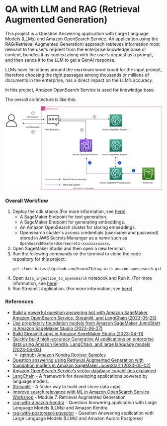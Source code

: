 # QA with LLM and RAG (Retrieval Augmented Generation)

This project is a Question Answering application with Large Language Models (LLMs) and Amazon OpenSearch Service. An application using the RAG(Retrieval Augmented Generation) approach retrieves information most relevant to the user’s request from the enterprise knowledge base or content, bundles it as context along with the user’s request as a prompt, and then sends it to the LLM to get a GenAI response.

LLMs have limitations around the maximum word count for the input prompt, therefore choosing the right passages among thousands or millions of documents in the enterprise, has a direct impact on the LLM’s accuracy.

In this project, Amazon OpenSearch Service is used for knowledge base.

The overall architecture is like this:

![rag_with_opensearch_arch](./cdk_stacks/rag_with_opensearch_arch.svg)

### Overall Workflow

1. Deploy the cdk stacks (For more information, see [here](./cdk_stacks/README.md)).
   - A SageMaker Endpoint for text generation.
   - A SageMaker Endpoint for generating embeddings.
   - An Amazon OpenSearch cluster for storing embeddings.
   - Opensearch cluster's access credentials (username and password) stored in AWS Secrets Mananger as a name such as `OpenSearchMasterUserSecret1-xxxxxxxxxxxx`.
2. Open SageMaker Studio and then open a new terminal.
3. Run the following commands on the terminal to clone the code repository for this project:
   ```
   git clone https://github.com/ksmin23/rag-with-amazon-opensearch.git
   ```
4. Open `data_ingestion_to_opensearch` notebook and Run it. (For more information, see [here](./data_ingestion_to_vectordb/data_ingestion_to_opensearch.ipynb))
5. Run Streamlit application. (For more information, see [here](./app/README.md))

### References

  * [Build a powerful question answering bot with Amazon SageMaker, Amazon OpenSearch Service, Streamlit, and LangChain (2023-05-25)](https://aws.amazon.com/blogs/machine-learning/build-a-powerful-question-answering-bot-with-amazon-sagemaker-amazon-opensearch-service-streamlit-and-langchain/)
  * [Use proprietary foundation models from Amazon SageMaker JumpStart in Amazon SageMaker Studio (2023-06-27)](https://aws.amazon.com/blogs/machine-learning/use-proprietary-foundation-models-from-amazon-sagemaker-jumpstart-in-amazon-sagemaker-studio/)
  * [Build Streamlit apps in Amazon SageMaker Studio (2023-04-11)](https://aws.amazon.com/blogs/machine-learning/build-streamlit-apps-in-amazon-sagemaker-studio/)
  * [Quickly build high-accuracy Generative AI applications on enterprise data using Amazon Kendra, LangChain, and large language models (2023-05-03)](https://aws.amazon.com/blogs/machine-learning/quickly-build-high-accuracy-generative-ai-applications-on-enterprise-data-using-amazon-kendra-langchain-and-large-language-models/)
    * [(github) Amazon Kendra Retriver Samples](https://github.com/aws-samples/amazon-kendra-langchain-extensions/tree/main/kendra_retriever_samples)
  * [Question answering using Retrieval Augmented Generation with foundation models in Amazon SageMaker JumpStart (2023-05-02)](https://aws.amazon.com/blogs/machine-learning/question-answering-using-retrieval-augmented-generation-with-foundation-models-in-amazon-sagemaker-jumpstart/)
  * [Amazon OpenSearch Service’s vector database capabilities explained](https://aws.amazon.com/blogs/big-data/amazon-opensearch-services-vector-database-capabilities-explained/)
  * [LangChain](https://python.langchain.com/docs/get_started/introduction.html) - A framework for developing applications powered by language models.
  * [Streamlit](https://streamlit.io/) - A faster way to build and share data apps
  * [Improve search relevance with ML in Amazon OpenSearch Service Workshop](https://catalog.workshops.aws/semantic-search/en-US) - Module 7. Retrieval Augmented Generation
  * [rag-with-amazon-kendra](https://github.com/ksmin23/rag-with-amazon-kendra) - Question Answering application with Large Language Models (LLMs) and Amazon Kendra
  * [rag-with-postgresql-pgvector](https://github.com/ksmin23/rag-with-postgresql-pgvector) - Question Answering application with Large Language Models (LLMs) and Amazon Aurora Postgresql

